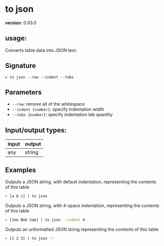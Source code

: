 # to json

**version**: 0.93.0

## **usage**:

Converts table data into JSON text.

## Signature

`> to json --raw --indent --tabs`

## Parameters

- `--raw`: remove all of the whitespace
- `--indent {number}`: specify indentation width
- `--tabs {number}`: specify indentation tab quantity

## Input/output types:

| input | output |
| ----- | ------ |
| any   | string |

## Examples

Outputs a JSON string, with default indentation, representing the contents of this table

```bash
> [a b c] | to json
```

Outputs a JSON string, with 4-space indentation, representing the contents of this table

```bash
> [Joe Bob Sam] | to json --indent 4
```

Outputs an unformatted JSON string representing the contents of this table

```bash
> [1 2 3] | to json -r
```
